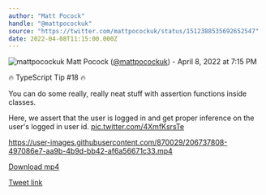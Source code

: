 ```yaml
---
author: "Matt Pocock"
handle: "@mattpocockuk"
source: "https://twitter.com/mattpocockuk/status/1512388535692652547"
date: 2022-04-08T11:15:00.000Z
---
```


![mattpocockuk](https://pbs.twimg.com/profile_images/1597707219176497153/MTGb1VXu_normal.png)
Matt Pocock ([@mattpocockuk](https://twitter.com/mattpocockuk)) - April 8, 2022 at 7:15 PM

🔥 TypeScript Tip #18 🔥

You can do some really, really neat stuff with assertion functions inside classes.

Here, we assert that the user is logged in and get proper inference on the user's logged in user id. [pic.twitter.com/4XmfKsrsTe](https://twitter.com/mpocock1/status/1512388535692652547/video/1)

https://user-images.githubusercontent.com/870029/206737808-497086e7-aa9b-4b9d-bb42-af6a56671c33.mp4

[Download mp4](../videos/mattpocockuk%20-%201512388535692652547.mp4)

[Tweet link](https://twitter.com/mattpocockuk/status/1512388535692652547)
